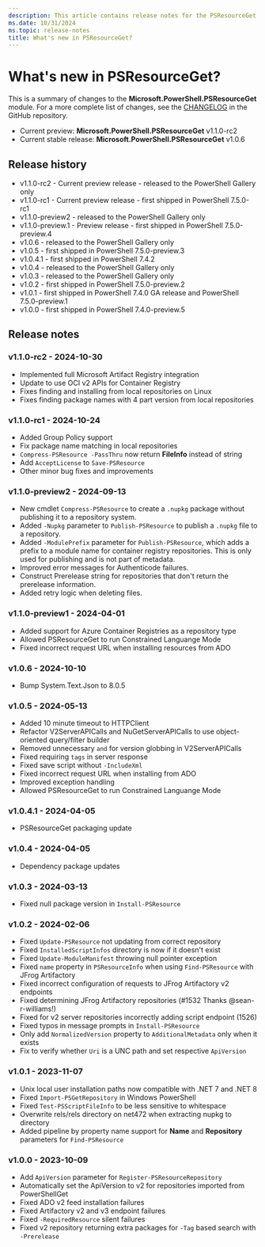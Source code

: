 ```yaml
---
description: This article contains release notes for the PSResourceGet module.
ms.date: 10/31/2024
ms.topic: release-notes
title: What's new in PSResourceGet?
---
```

# What's new in PSResourceGet?

This is a summary of changes to the **Microsoft.PowerShell.PSResourceGet** module. For a more
complete list of changes, see the [CHANGELOG][01] in the GitHub repository.

- Current preview: **Microsoft.PowerShell.PSResourceGet** v1.1.0-rc2
- Current stable release: **Microsoft.PowerShell.PSResourceGet** v1.0.6

## Release history

- v1.1.0-rc2 - Current preview release - released to the PowerShell Gallery only
- v1.1.0-rc1 - Current preview release - first shipped in PowerShell 7.5.0-rc1
- v1.1.0-preview2 - released to the PowerShell Gallery only
- v1.1.0-preview.1 - Preview release - first shipped in PowerShell 7.5.0-preview.4
- v1.0.6 - released to the PowerShell Gallery only
- v1.0.5 - first shipped in PowerShell 7.5.0-preview.3
- v1.0.4.1 - first shipped in PowerShell 7.4.2
- v1.0.4 - released to the PowerShell Gallery only
- v1.0.3 - released to the PowerShell Gallery only
- v1.0.2 - first shipped in PowerShell 7.5.0-preview.2
- v1.0.1 - first shipped in PowerShell 7.4.0 GA release and PowerShell 7.5.0-preview.1
- v1.0.0 - first shipped in PowerShell 7.4.0-preview.5

## Release notes

### v1.1.0-rc2 - 2024-10-30

- Implemented full Microsoft Artifact Registry integration
- Update to use OCI v2 APIs for Container Registry
- Fixes finding and installing from local repositories on Linux
- Fixes finding package names with 4 part version from local repositories

### v1.1.0-rc1 - 2024-10-24

- Added Group Policy support
- Fix package name matching in local repositories
- `Compress-PSResource -PassThru` now return **FileInfo** instead of string
- Add `AcceptLicense` to `Save-PSResource`
- Other minor bug fixes and improvements

### v1.1.0-preview2 - 2024-09-13

- New cmdlet `Compress-PSResource` to create a `.nupkg` package without publishing it to a repository
  system.
- Added `-Nupkg` parameter to `Publish-PSResource` to publish a `.nupkg` file to a repository.
- Added `-ModulePrefix` parameter for `Publish-PSResource`, which adds a prefix to a module name for
  container registry repositories. This is only used for publishing and is not part of metadata.
- Improved error messages for Authenticode failures.
- Construct Prerelease string for repositories that don't return the prerelease information.
- Added retry logic when deleting files.

### v1.1.0-preview1 - 2024-04-01

- Added support for Azure Container Registries as a repository type
- Allowed PSResourceGet to run Constrained Languange Mode
- Fixed incorrect request URL when installing resources from ADO

### v1.0.6 - 2024-10-10

- Bump System.Text.Json to 8.0.5

### v1.0.5 - 2024-05-13

- Added 10 minute timeout to HTTPClient
- Refactor V2ServerAPICalls and NuGetServerAPICalls to use object-oriented query/filter builder
- Removed unnecessary `and` for version globbing in V2ServerAPICalls
- Fixed requiring `tags` in server response
- Fixed save script without `-IncludeXml`
- Fixed incorrect request URL when installing from ADO
- Improved exception handling
- Allowed PSResourceGet to run Constrained Languange Mode

### v1.0.4.1 - 2024-04-05

- PSResourceGet packaging update

### v1.0.4 - 2024-04-05

- Dependency package updates

### v1.0.3 - 2024-03-13

- Fixed null package version in `Install-PSResource`

### v1.0.2 - 2024-02-06

- Fixed `Update-PSResource` not updating from correct repository
- Fixed `InstalledScriptInfos` directory is now if it doesn't exist
- Fixed `Update-ModuleManifest` throwing null pointer exception
- Fixed `name` property in `PSResourceInfo` when using `Find-PSResource` with JFrog Artifactory
- Fixed incorrect configuration of requests to JFrog Artifactory v2 endpoints
- Fixed determining JFrog Artifactory repositories (#1532 Thanks @sean-r-williams!)
- Fixed for v2 server repositories incorrectly adding script endpoint (1526)
- Fixed typos in message prompts in `Install-PSResource`
- Only add `NormalizedVersion` property to `AdditionalMetadata` only when it exists
- Fix to verify whether `Uri` is a UNC path and set respective `ApiVersion`

### v1.0.1 - 2023-11-07

- Unix local user installation paths now compatible with .NET 7 and .NET 8
- Fixed `Import-PSGetRepository` in Windows PowerShell
- Fixed `Test-PSScriptFileInfo` to be less sensitive to whitespace
- Overwrite rels/rels directory on net472 when extracting nupkg to directory
- Added pipeline by property name support for **Name** and **Repository** parameters for
  `Find-PSResource`

### v1.0.0 - 2023-10-09

- Add `ApiVersion` parameter for `Register-PSResourceRepository`
- Automatically set the ApiVersion to v2 for repositories imported from PowerShellGet
- Fixed ADO v2 feed installation failures
- Fixed Artifactory v2 and v3 endpoint failures
- Fixed `-RequiredResource` silent failures
- Fixed v2 repository returning extra packages for `-Tag` based search with `-Prerelease`

<!-- link references -->
[01]: https://github.com/PowerShell/PSResourceGet/tree/master/CHANGELOG
